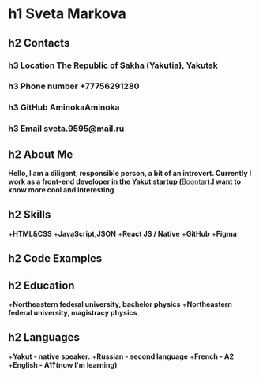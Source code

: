 # h1 Sveta Markova
## h2 Contacts
### h3 **Location** __The Republic of Sakha (Yakutia), Yakutsk__
### h3 **Phone number** __+77756291280__
### h3 **GitHub** __AminokaAminoka__
### h3 **Email** __sveta.9595@mail.ru__

## h2 About Me
__Hello, I am a diligent, responsible person, a bit of an introvert. Currently I work as a front-end developer in the Yakut startup (__[Boontar](https://boontar.ru/)__).I want to know more cool and interesting__

## h2 Skills
+__HTML&CSS__
+__JavaScript,JSON__
+__React JS / Native__
+__GitHub__
+__Figma__

## h2 Code Examples

##  h2 Education
+__Northeastern federal university, bachelor physics__
+__Northeastern federal university, magistracy physics__

##  h2 Languages
+__Yakut - native speaker.__
+__Russian - second language__
+__French - A2__
+__English - A1?(now I'm learning)__